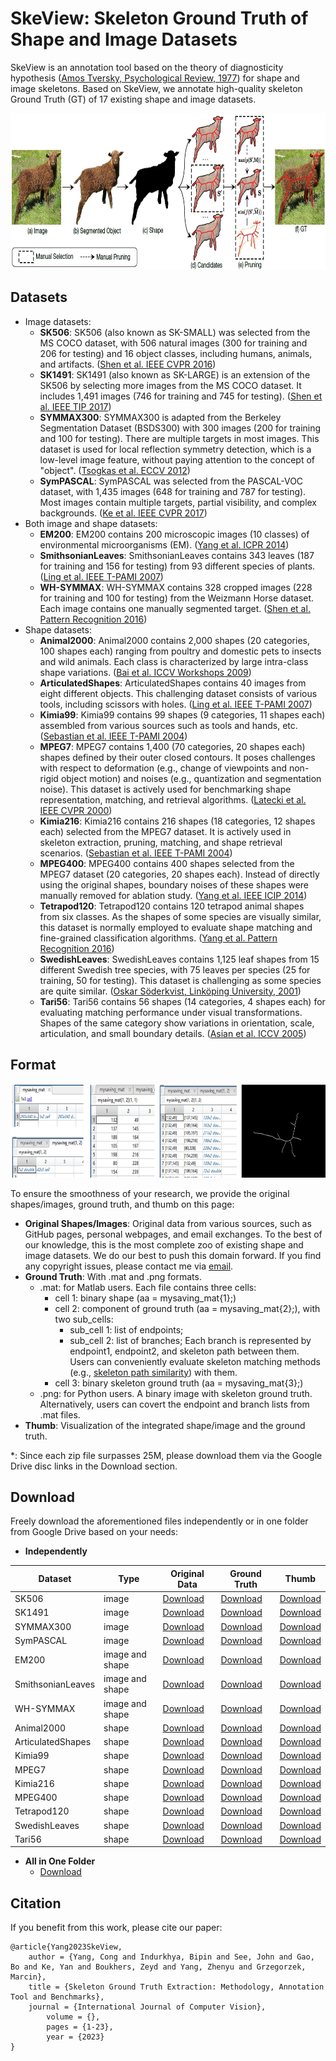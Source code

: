 # SkeView: Skeleton Ground Truth of Shape and Image Datasets

SkeView is an annotation tool based on the theory of diagnosticity hypothesis ([Amos Tversky, Psychological Review, 1977](http://www.ai.mit.edu/projects/dm/Tversky-features.pdf)) for shape and image skeletons. Based on SkeView, we annotate high-quality skeleton Ground Truth (GT) of 17 existing shape and image datasets.

<img src="skeview.jpg" height="250">

## Datasets

- Image datasets:
  - **SK506**: SK506 (also known as SK-SMALL) was selected from the MS COCO dataset, with 506 natural images (300 for training and 206 for testing) and 16 object classes, including humans, animals, and artifacts. ([Shen et al. IEEE CVPR 2016](https://openaccess.thecvf.com/content_cvpr_2016/papers/Shen_Object_Skeleton_Extraction_CVPR_2016_paper.pdf))
  - **SK1491**: SK1491 (also known as SK-LARGE) is an extension of the SK506 by selecting more images from the MS COCO dataset. It includes 1,491 images (746 for training and 745 for testing). ([Shen et al. IEEE TIP 2017](https://ieeexplore.ieee.org/abstract/document/8000414))
  - **SYMMAX300**: SYMMAX300 is adapted from the Berkeley Segmentation Dataset (BSDS300) with 300 images (200 for training and 100 for testing). There are multiple targets in most images. This dataset is used for local reflection symmetry detection, which is a low-level image feature, without paying attention to the concept of "object". ([Tsogkas et al. ECCV 2012](https://inria.hal.science/hal-00856535/document))
  - **SymPASCAL**: SymPASCAL was selected from the PASCAL-VOC dataset, with 1,435 images (648 for training and 787 for testing). Most images contain multiple targets, partial visibility, and complex backgrounds. ([Ke et al. IEEE CVPR 2017](https://openaccess.thecvf.com/content_cvpr_2017/papers/Ke_SRN_Side-output_Residual_CVPR_2017_paper.pdf))
- Both image and shape datasets:
  - **EM200**: EM200 contains 200 microscopic images (10 classes) of environmental microorganisms (EM). ([Yang et al. ICPR 2014](https://projet.liris.cnrs.fr/imagine/pub/proceedings/ICPR-2014/data/5209d374.pdf))
  - **SmithsonianLeaves**: SmithsonianLeaves contains 343 leaves (187 for training and 156 for testing) from 93 different species of plants. ([Ling et al. IEEE T-PAMI 2007](https://citeseerx.ist.psu.edu/document?repid=rep1&type=pdf&doi=c9bb27a60b6c2555a4c01c4c0b8808f1e3625403))
  - **WH-SYMMAX**: WH-SYMMAX contains 328 cropped images (228 for training and 100 for testing) from the Weizmann Horse dataset. Each image contains one manually segmented target. ([Shen et al. Pattern Recognition 2016](https://www.vlrlab.net/admin/uploads/avatars/Multiple_instance_subspace_learning_via_partial_random_projection_tree_for_local_reflection_symmetry_in_natural_images.pdf))
- Shape datasets:
  - **Animal2000**: Animal2000 contains 2,000 shapes (20 categories, 100 shapes each) ranging from poultry and domestic pets to insects and wild animals. Each class is characterized by large intra-class shape variations. ([Bai et al. ICCV Workshops 2009](http://pages.ucsd.edu/~ztu/publication/iccv09_nordia_ics.pdf))
  - **ArticulatedShapes**: ArticulatedShapes contains 40 images from eight different objects. This challenging dataset consists of various tools, including scissors with holes. ([Ling et al. IEEE T-PAMI 2007](https://citeseerx.ist.psu.edu/document?repid=rep1&type=pdf&doi=c9bb27a60b6c2555a4c01c4c0b8808f1e3625403))
  - **Kimia99**: Kimia99 contains 99 shapes (9 categories, 11 shapes each) assembled from various sources such as tools and hands, etc. ([Sebastian et al. IEEE T-PAMI 2004](https://ieeexplore.ieee.org/abstract/document/1273924))
  - **MPEG7**: MPEG7 contains 1,400 (70 categories, 20 shapes each) shapes defined by their outer closed contours. It poses challenges with respect to deformation (e.g., change of viewpoints and non-rigid object motion) and noises (e.g., quantization and segmentation noise). This dataset is actively used for benchmarking shape representation, matching, and retrieval algorithms. ([Latecki et al. IEEE CVPR 2000](https://ieeexplore.ieee.org/abstract/document/855850))
  - **Kimia216**: Kimia216 contains 216 shapes (18 categories, 12 shapes each) selected from the MPEG7 dataset. It is actively used in skeleton extraction, pruning, matching, and shape retrieval scenarios. ([Sebastian et al. IEEE T-PAMI 2004](https://ieeexplore.ieee.org/abstract/document/1273924))
  - **MPEG400**: MPEG400 contains 400 shapes selected from the MPEG7 dataset (20 categories, 20 shapes each). Instead of directly using the original shapes, boundary noises of these shapes were manually removed for ablation study. ([Yang et al. IEEE ICIP 2014](https://ieeexplore.ieee.org/abstract/document/7025446))
  - **Tetrapod120**: Tetrapod120 contains 120 tetrapod animal shapes from six classes. As the shapes of some species are visually similar, this dataset is normally employed to evaluate shape matching and fine-grained classification algorithms. ([Yang et al. Pattern Recognition 2016](https://www.sciencedirect.com/science/article/abs/pii/S0031320316000431))
  - **SwedishLeaves**: SwedishLeaves contains 1,125 leaf shapes from 15 different Swedish tree species, with 75 leaves per species (25 for training, 50 for testing). This dataset is challenging as some species are quite similar. ([Oskar Söderkvist, Linköping University, 2001](https://www.diva-portal.org/smash/get/diva2:303038/FULLTEXT01.pdf))
  - **Tari56**: Tari56 contains 56 shapes (14 categories, 4 shapes each) for evaluating matching performance under visual transformations. Shapes of the same category show variations in orientation, scale, articulation, and small boundary details. ([Asian et al. ICCV 2005](https://ieeexplore.ieee.org/abstract/document/1544875))


## Format

<img src="matlab.jpg" height="150">

To ensure the smoothness of your research, we provide the original shapes/images, ground truth, and thumb on this page: 
- **Original Shapes/Images**: Original data from various sources, such as GitHub pages, personal webpages, and email exchanges. To the best of our knowledge, this is the most complete zoo of existing shape and image datasets. We do our best to push this domain forward. If you find any copyright issues, please contact me via [email](https://cong-yang.github.io/).
- **Ground Truth**: With .mat and .png formats.
  - .mat: for Matlab users. Each file contains three cells:
    - cell 1: binary shape (aa = mysaving_mat{1};)
    - cell 2: component of ground truth (aa = mysaving_mat{2};), with two sub_cells:
      - sub_cell 1: list of endpoints;
      - sub_cell 2: list of branches; Each branch is represented by endpoint1, endpoint2, and skeleton path between them. Users can conveniently evaluate skeleton matching methods (e.g., [skeleton path similarity](https://ieeexplore.ieee.org/document/4359369)) with them.
    - cell 3: binary skeleton ground truth (aa = mysaving_mat{3};)
  - .png: for Python users. A binary image with skeleton ground truth. Alternatively, users can covert the endpoint and branch lists from .mat files.
- **Thumb**: Visualization of the integrated shape/image and the ground truth.

*: Since each zip file surpasses 25M, please download them via the Google Drive disc links in the Download section.

## Download

Freely download the aforementioned files independently or in one folder from Google Drive based on your needs:

- **Independently**

| Dataset  | Type | Original Data |  Ground Truth  |  Thumb  |
| ------------- | ------------- | ------------- | ------------- | ------------- |
| SK506 | image | [Download](https://drive.google.com/file/d/1YT7e2xejEhQ-rmkDk2TFEzjHrFbK4Yuw/view?usp=sharing) | [Download](https://drive.google.com/file/d/1XDEashqwtZh_0mck48h82A7IwEA-j5rg/view?usp=sharing) | [Download](https://drive.google.com/file/d/1MZKJcRI1Vtyn0Lv_-g-LnWuFFgQyu425/view?usp=sharing) |
| SK1491 | image  | [Download](https://drive.google.com/file/d/1yTlI7b-XC4PHA2NW_sT2OO2ZQrhHRHoe/view?usp=drive_link) | [Download](https://drive.google.com/file/d/1vlGFOy1PzgMuojwXLPLPatHsE5lzzU1r/view?usp=drive_link) | [Download](https://drive.google.com/file/d/1glKWiY8B5almi9N5k0bMm9KRhzlRifYR/view?usp=drive_link) |
| SYMMAX300  | image  | [Download](https://drive.google.com/file/d/1XxgY-7TbiJVaWp9FMhc8f0Vr7R2gG57o/view?usp=drive_link) | [Download](https://drive.google.com/file/d/1ZHhgy8u1xM_nNk1ZWC4q_24RfkKdJbyM/view?usp=drive_link) | [Download](https://drive.google.com/file/d/1tWi7ynb5WPOZMtB8rIJANNrf-f-2tbC_/view?usp=drive_link) |
| SymPASCAL  | image  | [Download](https://drive.google.com/file/d/1yYTkuDNQTI1UMHRb5y6jxnpbOFcRQgkt/view?usp=drive_link) | [Download](https://drive.google.com/file/d/1WoqEcJ8y3iGJPkSOxO_wY4MC2GDV9LSI/view?usp=drive_link) | [Download](https://drive.google.com/file/d/1NHJny7Ft3y04_NAhT6yOFzyC1aEfzwR2/view?usp=drive_link) |
| EM200  | image and shape  | [Download](https://drive.google.com/file/d/1MsXX83xSs_ZrhODErrMXzHpWGVdjW2n4/view?usp=drive_link) | [Download](https://drive.google.com/file/d/1dxDGnokJmA6x1yal_0KrppA2j38OhBUg/view?usp=drive_link) | [Download](https://drive.google.com/file/d/11zV4g7dl0DH_KWgBGwtiQLwZPLrjglE-/view?usp=drive_link) |
| SmithsonianLeaves  | image and shape  | [Download](https://drive.google.com/file/d/12hNjLCWaQh0FmDCwIXUIf4pI3H__ygSm/view?usp=drive_link) | [Download](https://drive.google.com/file/d/1iC0oU-tNAqA8inOGQciJqJSL3Ud7bJ6R/view?usp=drive_link) | [Download](https://drive.google.com/file/d/1QtspopRC04HhNSLsnb_V6KN9xpt1fLZ7/view?usp=drive_link) |
| WH-SYMMAX  | image and shape  | [Download](https://drive.google.com/file/d/1OQzi5goTCVaqQsL30S4sEhYBq3FUIv_Z/view?usp=drive_link) | [Download](https://drive.google.com/file/d/1h4WjROuocIhEdxU1nn2KmS8IcIDjw754/view?usp=drive_link) | [Download](https://drive.google.com/file/d/1sRYLmjPPHCgsgLqVn2U_4ZisKreVyPnV/view?usp=drive_link) |
| Animal2000  | shape | [Download](https://drive.google.com/file/d/1vmksd2CRLihgYa__WH95ouAiu4CFoeNm/view?usp=drive_link) | [Download](https://drive.google.com/file/d/1Fjrfx6pph2oFTqRz5tdScB85yeWy-2l2/view?usp=drive_link) | [Download](https://drive.google.com/file/d/1oxtsKDtdNKUd_5lLGVYYwoY1oOZNc9b9/view?usp=drive_link) |
| ArticulatedShapes  | shape  | [Download](https://drive.google.com/file/d/1wzA4T7-8iDYyXGj1g81HXq_uWN5HwysA/view?usp=drive_link) | [Download](https://drive.google.com/file/d/1d8RuEux48vVtMy-bukBX-IsMftQZOauI/view?usp=sharing) | [Download](https://drive.google.com/file/d/1iI75OA5udE3OPhYUXcQi2J46d_puctcO/view?usp=drive_link) |
| Kimia99  | shape  | [Download](https://drive.google.com/file/d/1mWIrVJ127d-3UTx8fDuSv9IeAVIIpCAG/view?usp=drive_link) | [Download](https://drive.google.com/file/d/14O9Q4bmdaTk-W_8bEDXiXZQGc-7hi7pW/view?usp=drive_link) | [Download](https://drive.google.com/file/d/1FR1f6GFm-letWhJuzYtYTWKjtb1Ivc5X/view?usp=drive_link) |
| MPEG7  | shape  | [Download](https://drive.google.com/file/d/1W4n8gdi0wOx3YPcqlmVd1cEn5pXsIyyJ/view?usp=drive_link) | [Download](https://drive.google.com/file/d/1_drMe5Tba-A9Fr1VtJFGAX0FP2jBQU9R/view?usp=drive_link) | [Download](https://drive.google.com/file/d/1k_4qfSx_j6pXo4B4VGuR9dZM1ZbW4PbP/view?usp=drive_link) |
| Kimia216  | shape  | [Download](https://drive.google.com/file/d/16KyJRlAWJmGe32EN75aoZH7D3XHMXAxb/view?usp=drive_link) | [Download](https://drive.google.com/file/d/1D_wLfITpmRRhy00zXdZWK9-XPdXYRYK9/view?usp=drive_link) | [Download](https://drive.google.com/file/d/1qSv8sOX7kfUXE8rHUHhMp9jq-dvqjYrn/view?usp=drive_link) |
| MPEG400  | shape  | [Download](https://drive.google.com/file/d/1Vf3H7oP1PSIdtxqo0-6lVrmEKnY3p2xV/view?usp=drive_link) | [Download](https://drive.google.com/file/d/1m04__AhdUy0d_uKk5pmOGQb-6GIcT_wD/view?usp=drive_link) | [Download](https://drive.google.com/file/d/1yHh3veW5h8U88nIfWykRiz4ugGB3-apG/view?usp=drive_link) |
| Tetrapod120  | shape  | [Download](https://drive.google.com/file/d/1P-DXfDNHoFZiBEk2wXB91w8tHzuPTT5o/view?usp=drive_link) | [Download](https://drive.google.com/file/d/1vtawOSMS4qT9slYSc19ybHIWnNarybEg/view?usp=drive_link) | [Download](https://drive.google.com/file/d/1Zvtosxz6y_l6vrDgjYH50QAi2yEi1pR4/view?usp=drive_link) |
| SwedishLeaves  | shape  | [Download](https://drive.google.com/file/d/1y9EwKsq_dnNLNkz7gnMCADG2nmh3zqJr/view?usp=drive_link) | [Download](https://drive.google.com/file/d/1V_9CcW_sXtj9N5cAkyhTEk5IPQ-L6g3C/view?usp=drive_link) | [Download](https://drive.google.com/file/d/1eOwKIB0N_MBrc0dFBm0T680uqNZ4wAo2/view?usp=drive_link) |
| Tari56  | shape  | [Download](https://drive.google.com/file/d/13uX2SW19dJJeGzgD2Tg0jvFeqz-hgvHh/view?usp=drive_link) | [Download](https://drive.google.com/file/d/17DKRw8Y-g07WMexCcBpS3WmXgsQylooW/view?usp=drive_link) | [Download](https://drive.google.com/file/d/1de3F4mhJUVMsdaME8nto-mdm8fTtbvHY/view?usp=drive_link) |

- **All in One Folder**
  - [Download](https://drive.google.com/drive/folders/1F1TEZOgShNSGZn2uBtbw0xYen25zsPn9?usp=sharing)
 
## Citation

If you benefit from this work, please cite our paper:

	@article{Yang2023SkeView,
		author = {Yang, Cong and Indurkhya, Bipin and See, John and Gao, Bo and Ke, Yan and Boukhers, Zeyd and Yang, Zhenyu and Grzegorzek, Marcin},
		title = {Skeleton Ground Truth Extraction: Methodology, Annotation Tool and Benchmarks},
		journal = {International Journal of Computer Vision},
            volume = {},
            pages = {1-23},
            year = {2023}
	}
